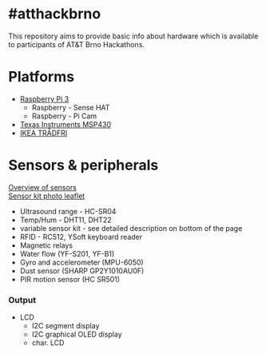 # #atthackbrno
This repository aims to provide basic info about hardware which is available to participants of AT&T Brno Hackathons.

# Platforms
* [Raspberry Pi 3](https://github.com/neaxi/atthackbrno/blob/master/raspberry.md)
   * Raspberry - Sense HAT
   * Raspberry - Pi Cam
* [Texas Instruments MSP430](https://github.com/neaxi/atthackbrno/blob/master/TI_MSP430.md)
* [IKEA TRÅDFRI](https://github.com/neaxi/atthackbrno/blob/master/tradfri.md)


# Sensors & peripherals
[Overview of sensors](https://github.com/neaxi/atthackbrno/blob/master/sensors.md) <BR>
[Sensor kit photo leaflet](https://github.com/neaxi/v4hack/blob/master/sensor_kit_leaflet.pdf)

* Ultrasound range - HC-SR04
* Temp/Hum - DHT11, DHT22
* variable sensor kit - see detailed description on bottom of the page
* RFID - RC512, YSoft keyboard reader
* Magnetic relays
* Water flow (YF-S201, YF-B1)
* Gyro and accelerometer (MPU-6050)
* Dust sensor (SHARP GP2Y1010AU0F)
* PIR motion sensor (HC SR501)


 

### Output
* LCD
   * I2C segment display
   * I2C graphical OLED display
   * char. LCD 







